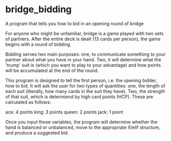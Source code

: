 # bridge_bidding
A program that tells you how to bid in an opening round of bridge

For anyone who might be unfamiliar, bridge is a game played with two sets of partners. 
After the entire deck is dealt (13 cards per person), the game begins with a round of bidding. 

Bidding serves two main purposes: one, to communicate something to your partner about what you have in your hand.
Two, it will determine what the 'trump' suit is (which you want to play to your advantage) and how points will be 
accumulated at the end of the round. 
  
This program is designed to tell the first person, i.e. the opening bidder, how to bid. It will ask the user for two
types of quantities: one, the length of each suit (literally, how many cards in the suit they have). Two, the strength of 
that suit, which is determiend by high card points (HCP). These are calculated as follows:

  ace: 4 points
  king: 3 points
  queen: 2 points
  jack: 1 point

Once you input those variables, the program will determine whether the hand is balanced or unbalanced, move to the appropriate
if/elif structure, and produce a suggested bid. 

